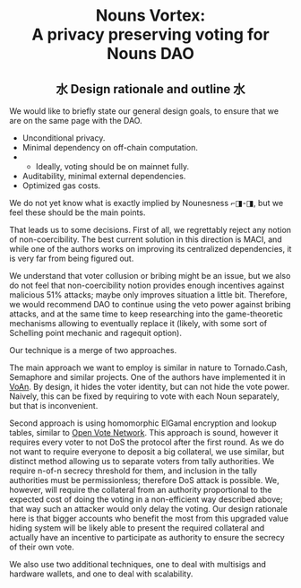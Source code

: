 # <div align="center">Nouns Vortex: <br/>A privacy preserving voting for Nouns DAO</div>

## <div align="center">水 Design rationale and outline 水</div>


We would like to briefly state our general design goals, to ensure that we are on the same page with the DAO.

- Unconditional privacy.
- Minimal dependency on off-chain computation.
- - Ideally, voting should be on mainnet fully.
- Auditability, minimal external dependencies.
- Optimized gas costs.

We do not yet know what is exactly implied by Nounesness ⌐◨-◨, but we feel these should be the main points.

That leads us to some decisions. First of all, we regrettably reject any notion of non-coercibility. The best current solution in this direction is MACI, and while one of the authors works on improving its centralized dependencies, it is very far from being figured out.

We understand that voter collusion or bribing might be an issue, but we also do not feel that non-coercibility notion provides enough incentives against malicious 51% attacks; maybe only improves situation a little bit. Therefore, we would recommend DAO to continue using the veto power against bribing attacks, and at the same time to keep researching into the game-theoretic mechanisms allowing to eventually replace it (likely, with some sort of Schelling point mechanic and ragequit option).

Our technique is a merge of two approaches.

The main approach we want to employ is similar in nature to Tornado.Cash, Semaphore and similar projects. One of the authors have implemented it in [VoAn](http://voan.site). By design, it hides the voter identity, but can not hide the vote power. Naively, this can be fixed by requiring to vote with each Noun separately, but that is inconvenient.

Second approach is using homomorphic ElGamal encryption and lookup tables, similar to [Open Vote Network](https://eprint.iacr.org/2020/033). This approach is sound, however it requires every voter to not DoS the protocol after the first round. As we do not want to require everyone to deposit a big collateral, we use similar, but distinct method allowing us to separate voters from tally authorities. We require n-of-n secrecy threshold for them, and inclusion in the tally authorities must be permissionless; therefore DoS attack is possible. We, however, will require the collateral from an authority proportional to the expected cost of doing the voting in a non-efficient way described above; that way such an attacker would only delay the voting. Our design rationale here is that bigger accounts who benefit the most from this upgraded value hiding system will be likely able to present the required collateral and actually have an incentive to participate as authority to ensure the secrecy of their own vote.

We also use two additional techniques, one to deal with multisigs and hardware wallets, and one to deal with scalability.
